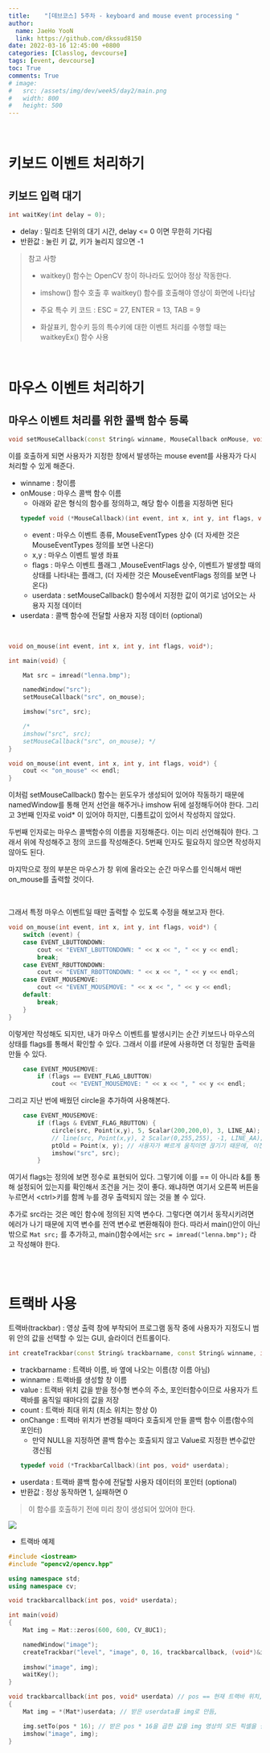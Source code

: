 ```yaml
---
title:    "[데브코스] 5주차 - keyboard and mouse event processing "
author:
  name: JaeHo YooN
  link: https://github.com/dkssud8150
date: 2022-03-16 12:45:00 +0800
categories: [Classlog, devcourse]
tags: [event, devcourse]
toc: True
comments: True
# image:
#   src: /assets/img/dev/week5/day2/main.png
#   width: 800
#   height: 500
---
```


<br>

# 키보드 이벤트 처리하기

## 키보드 입력 대기

```cpp
int waitKey(int delay = 0);
```

- delay : 밀리초 단위의 대기 시간, delay <= 0 이면 무한히 기다림
- 반환값 : 눌린 키 값, 키가 눌리지 않으면 -1

> 참고 사항
>
> - waitkey() 함수는 OpenCV 창이 하나라도 있어야 정상 작동한다.
>
> - imshow() 함수 호출 후 waitkey() 함수를 호출해야 영상이 화면에 나타남
>
> - 주요 특수 키 코드 : ESC = 27, ENTER = 13, TAB = 9
>
> - 화살표키, 함수키 등의 특수키에 대한 이벤트 처리를 수행할 때는 waitkeyEx() 함수 사용

<br>

# 마우스 이벤트 처리하기

## 마우스 이벤트 처리를 위한 콜백 함수 등록

```cpp
void setMouseCallback(const String& winname, MouseCallback onMouse, void* userdata = 0);
```

이를 호출하게 되면 사용자가 지정한 창에서 발생하는 mouse event를 사용자가 다시 처리할 수 있게 해준다.

- winname : 창이름
- onMouse : 마우스 콜백 함수 이름
    - 아래와 같은 형식의 함수를 정의하고, 해당 함수 이름을 지정하면 된다
    ```cpp
    typedef void (*MouseCallback)(int event, int x, int y, int flags, void* userdata);
    ```
    - event : 마우스 이벤트 종류, MouseEventTypes 상수 (더 자세한 것은 MouseEventTypes 정의를 보면 나온다)
    - x,y : 마우스 이벤트 발생 좌표
    - flags : 마우스 이벤트 플래그 ,MouseEventFlags 상수, 이벤트가 발생할 때의 상태를 나타내는 플래그, (더 자세한 것은 MouseEventFlags 정의를 보면 나온다)
    - userdata : setMouseCallback() 함수에서 지정한 값이 여기로 넘어오는 사용자 지정 데이터
- userdata : 콜백 함수에 전달할 사용자 지정 데이터 (optional)

<br>

```cpp
void on_mouse(int event, int x, int y, int flags, void*);

int main(void) {

    Mat src = imread("lenna.bmp");

    namedWindow("src");
    setMouseCallback("src", on_mouse);

    imshow("src", src);

    /* 
    imshow("src", src); 
    setMouseCallback("src", on_mouse); */
}

void on_mouse(int event, int x, int y, int flags, void*) {
    cout << "on_mouse" << endl;
}
```

이처럼 setMouseCallback() 함수는 윈도우가 생성되어 있어야 작동하기 때문에 namedWindow를 통해 먼저 선언을 해주거나 imshow 뒤에 설정해두어야 한다. 그리고 3번째 인자로 void* 이 있어야 하지만, 디폴트값이 있어서 작성하지 않았다.

두번째 인자로는 마우스 콜백함수의 이름을 지정해준다. 이는 미리 선언해줘야 한다. 그래서 위에 작성해주고 정의 코드를 작성해준다. 5번째 인자도 필요하지 않으면 작성하지 않아도 된다.

마지막으로 정의 부분은 마우스가 창 위에 올라오는 순간 마우스를 인식해서 매번 on_mouse를 출력할 것이다.

<br>

그래서 특정 마우스 이벤트일 때만 출력할 수 있도록 수정을 해보고자 한다.

```cpp
void on_mouse(int event, int x, int y, int flags, void*) {
    switch (event) {
    case EVENT_LBUTTONDOWN: 
        cout << "EVENT_LBUTTONDOWN: " << x << ", " << y << endl;
        break;
    case EVENT_RBUTTONDOWN:
        cout << "EVENT_RBOTTONDOWN: " << x << ", " << y << endl;
    case EVENT_MOUSEMOVE:
        cout << "EVENT_MOUSEMOVE: " << x << ", " << y << endl;
    default:
        break;
    }
}
```

이렇게만 작성해도 되지만, 내가 마우스 이벤트를 발생시키는 순간 키보드나 마우스의 상태를 flags를 통해서 확인할 수 있다. 그래서 이를 if문에 사용하면 더 정밀한 출력을 만들 수 있다.

```cpp
    case EVENT_MOUSEMOVE:
        if (flags == EVENT_FLAG_LBUTTON)
            cout << "EVENT_MOUSEMOVE: " << x << ", " << y << endl;
```

그리고 지난 번에 배웠던 circle을 추가하여 사용해본다.

```cpp
    case EVENT_MOUSEMOVE:
        if (flags & EVENT_FLAG_RBUTTON) {
            circle(src, Point(x,y), 5, Scalar(200,200,0), 3, LINE_AA);
            // line(src, Point(x,y), 2 Scalar(0,255,255), -1, LINE_AA); // 누를 때마다 표기하여 그림그리기
            ptOld = Point(x, y); // 사용자가 빠르게 움직이면 끊기기 때문에, 이전에 위치한 위치를 기록한 후 이전 위치와 현재 위치 사이를 직선을 만들도록 하는 것이 중요하다.
			imshow("src", src);
        }
```

여기서 flags는 정의에 보면 정수로 표현되어 있다. 그렇기에 이를 == 이 아니라 &를 통해 설정되어 있는지를 확인해서 조건을 거는 것이 좋다. 왜냐하면 여기서 오른쪽 버튼을 누르면서 \<ctrl>키를 함께 누를 경우 출력되지 않는 것을 볼 수 있다. 

추가로 src라는 것은 메인 함수에 정의된 지역 변수다. 그렇다면 여기서 동작시키려면 에러가 나기 때문에 지역 변수를 전역 변수로 변환해줘야 한다. 따라서 main()안이 아닌 밖으로 `Mat src;` 를 추가하고, main()함수에서는 `src = imread("lenna.bmp");` 라고 작성해야 한다.

<br>

<br>

# 트랙바 사용

트랙바(trackbar) : 영상 출력 창에 부착되어 프로그램 동작 중에 사용자가 지정도니 범위 안의 값을 선택할 수 있는 GUI, 슬라이더 컨트롤이다.

```cpp
int createTrackbar(const String& trackbarname, const String& winname, int* value, int count, TrackbarCallback onChange = 0, void* userdata = 0);
```

- trackbarname : 트랙바 이름, 바 옆에 나오는 이름(창 이름 아님)
- winname : 트랙바를 생성할 창 이름
- value : 트랙바 위치 값을 받을 정수형 변수의 주소, 포인터함수이므로 사용자가 트랙바를 움직일 때마다의 값을 저장
- count : 트랙바 최대 위치 (최소 위치는 항상 0)
- onChange : 트랙바 위치가 변경될 때마다 호출되게 만들 콜백 함수 이름(함수의 포인터)
    - 만약 NULL을 지정하면 콜백 함수는 호출되지 않고 Value로 지정한 변수값만 갱신됨
    ```cpp
    typedef void (*TrackbarCallback)(int pos, void* userdata);
    ```
- userdata : 트랙바 콜백 함수에 전달할 사용자 데이터의 포인터 (optional)
- 반환값 : 정상 동작하면 1, 실패하면 0

> 이 함수를 호출하기 전에 미리 창이 생성되어 있어야 한다.

<img src="/assets/img/dev/week5/day3/trackbar.png">

<br>

- 트랙바 예제

```cpp
#include <iostream>
#include "opencv2/opencv.hpp"

using namespace std;
using namespace cv;

void trackbarcallback(int pos, void* userdata);

int main(void)
{
	Mat img = Mat::zeros(600, 600, CV_8UC1);

	namedWindow("image");
	createTrackbar("level", "image", 0, 16, trackbarcallback, (void*)&img); // value가 0==NULL 값으로 할경우 반드시 콜백함수를 지정해야 한다. 
                                                                            // (void*)&img : img의 주소값을 전달하는데 이를 void* 타입으로 설정하는데 이는 trackbarcallback에 userdata로 전달이 된다.
	imshow("image", img);
	waitKey();
}

void trackbarcallback(int pos, void* userdata) // pos == 현재 트랙바 위치, userdata == (void*)&img
{
	Mat img = *(Mat*)userdata; // 받은 userdata를 img로 만듬, 

	img.setTo(pos * 16); // 받은 pos * 16을 곱한 값을 img 영상의 모든 픽셀을 설정, pos는 0~16사이의 정수값일 것이다. 255를 넘어가면 255로 설정되어 출력된다.
	imshow("image", img);
}
```

